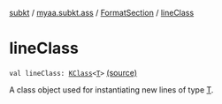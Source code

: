[subkt](../../index.md) / [myaa.subkt.ass](../index.md) / [FormatSection](index.md) / [lineClass](./line-class.md)

# lineClass

`val lineClass: `[`KClass`](https://kotlinlang.org/api/latest/jvm/stdlib/kotlin.reflect/-k-class/index.html)`<`[`T`](index.md#T)`>` [(source)](https://github.com/Myaamori/SubKt/blob/0.1.8/src/main/kotlin/myaa/subkt/ass/parser.kt#L888)

A class object used for instantiating new lines of type [T](index.md#T).

